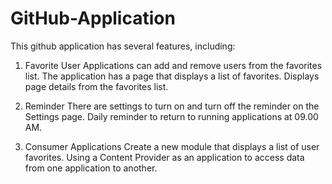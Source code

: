 # GitHub-Application
This github application has several features, including:
1. Favorite User
Applications can add and remove users from the favorites list.
The application has a page that displays a list of favorites.
Displays page details from the favorites list.

2. Reminder
There are settings to turn on and turn off the reminder on the Settings page.
Daily reminder to return to running applications at 09.00 AM.

3. Consumer Applications
Create a new module that displays a list of user favorites.
Using a Content Provider as an application to access data from one application to another.
